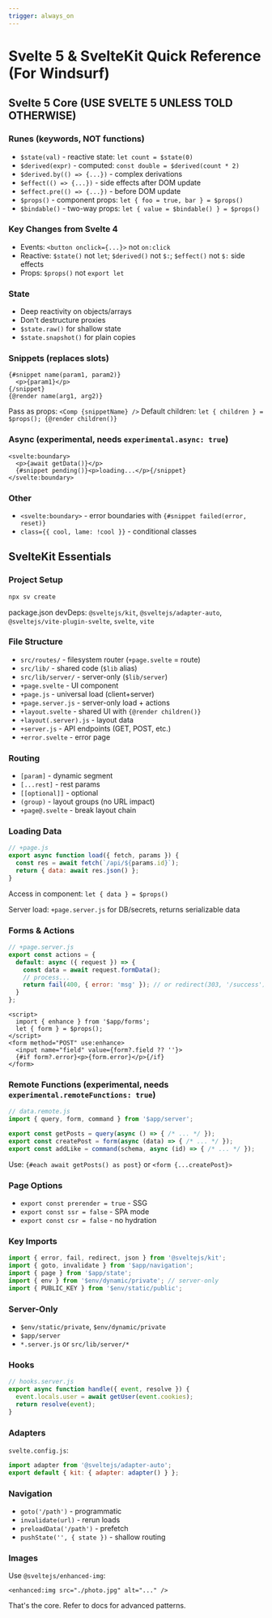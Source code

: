 ```yaml
---
trigger: always_on
---
```


# Svelte 5 & SvelteKit Quick Reference (For Windsurf)

## Svelte 5 Core (USE SVELTE 5 UNLESS TOLD OTHERWISE)

### Runes (keywords, NOT functions)
- `$state(val)` - reactive state: `let count = $state(0)`
- `$derived(expr)` - computed: `const double = $derived(count * 2)`
- `$derived.by(() => {...})` - complex derivations
- `$effect(() => {...})` - side effects after DOM update
- `$effect.pre(() => {...})` - before DOM update
- `$props()` - component props: `let { foo = true, bar } = $props()`
- `$bindable()` - two-way props: `let { value = $bindable() } = $props()`

### Key Changes from Svelte 4
- Events: `<button onclick={...}>` not `on:click`
- Reactive: `$state()` not `let`; `$derived()` not `$:`; `$effect()` not `$:` side effects
- Props: `$props()` not `export let`

### State
- Deep reactivity on objects/arrays
- Don't destructure proxies
- `$state.raw()` for shallow state
- `$state.snapshot()` for plain copies

### Snippets (replaces slots)
```svelte
{#snippet name(param1, param2)}
  <p>{param1}</p>
{/snippet}
{@render name(arg1, arg2)}
```
Pass as props: `<Comp {snippetName} />`
Default children: `let { children } = $props(); {@render children()}`

### Async (experimental, needs `experimental.async: true`)
```svelte
<svelte:boundary>
  <p>{await getData()}</p>
  {#snippet pending()}<p>loading...</p>{/snippet}
</svelte:boundary>
```

### Other
- `<svelte:boundary>` - error boundaries with `{#snippet failed(error, reset)}`
- `class={{ cool, lame: !cool }}` - conditional classes

## SvelteKit Essentials

### Project Setup
```bash
npx sv create
```

package.json devDeps: `@sveltejs/kit`, `@sveltejs/adapter-auto`, `@sveltejs/vite-plugin-svelte`, `svelte`, `vite`

### File Structure
- `src/routes/` - filesystem router (`+page.svelte` = route)
- `src/lib/` - shared code (`$lib` alias)
- `src/lib/server/` - server-only (`$lib/server`)
- `+page.svelte` - UI component
- `+page.js` - universal load (client+server)
- `+page.server.js` - server-only load + actions
- `+layout.svelte` - shared UI with `{@render children()}`
- `+layout(.server).js` - layout data
- `+server.js` - API endpoints (GET, POST, etc.)
- `+error.svelte` - error page

### Routing
- `[param]` - dynamic segment
- `[...rest]` - rest params
- `[[optional]]` - optional
- `(group)` - layout groups (no URL impact)
- `+page@.svelte` - break layout chain

### Loading Data
```js
// +page.js
export async function load({ fetch, params }) {
  const res = await fetch(`/api/${params.id}`);
  return { data: await res.json() };
}
```
Access in component: `let { data } = $props()`

Server load: `+page.server.js` for DB/secrets, returns serializable data

### Forms & Actions
```js
// +page.server.js
export const actions = {
  default: async ({ request }) => {
    const data = await request.formData();
    // process...
    return fail(400, { error: 'msg' }); // or redirect(303, '/success')
  }
};
```
```svelte
<script>
  import { enhance } from '$app/forms';
  let { form } = $props();
</script>
<form method="POST" use:enhance>
  <input name="field" value={form?.field ?? ''}>
  {#if form?.error}<p>{form.error}</p>{/if}
</form>
```

### Remote Functions (experimental, needs `experimental.remoteFunctions: true`)
```js
// data.remote.js
import { query, form, command } from '$app/server';

export const getPosts = query(async () => { /* ... */ });
export const createPost = form(async (data) => { /* ... */ });
export const addLike = command(schema, async (id) => { /* ... */ });
```
Use: `{#each await getPosts() as post}` or `<form {...createPost}>`

### Page Options
- `export const prerender = true` - SSG
- `export const ssr = false` - SPA mode
- `export const csr = false` - no hydration

### Key Imports
```js
import { error, fail, redirect, json } from '@sveltejs/kit';
import { goto, invalidate } from '$app/navigation';
import { page } from '$app/state';
import { env } from '$env/dynamic/private'; // server-only
import { PUBLIC_KEY } from '$env/static/public';
```

### Server-Only
- `$env/static/private`, `$env/dynamic/private`
- `$app/server`
- `*.server.js` or `src/lib/server/*`

### Hooks
```js
// hooks.server.js
export async function handle({ event, resolve }) {
  event.locals.user = await getUser(event.cookies);
  return resolve(event);
}
```

### Adapters
`svelte.config.js`:
```js
import adapter from '@sveltejs/adapter-auto';
export default { kit: { adapter: adapter() } };
```

### Navigation
- `goto('/path')` - programmatic
- `invalidate(url)` - rerun loads
- `preloadData('/path')` - prefetch
- `pushState('', { state })` - shallow routing

### Images
Use `@sveltejs/enhanced-img`:
```svelte
<enhanced:img src="./photo.jpg" alt="..." />
```

That's the core. Refer to docs for advanced patterns.